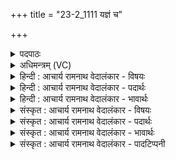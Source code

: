 +++
title = "23-2_1111 यज्ञं च"

+++
<details><summary>पदपाठः</summary>

य꣣ज्ञ꣢म्। च꣣। नः। तन्व꣢म्। च꣣। प्रजा꣢म्। प्र꣣। जा꣢म्। च꣣। आदित्यैः꣢। आ꣣। दित्यैः꣢। इ꣡न्द्रः꣢꣯। स꣣ह꣢। सी꣣षधातु। ११११।
</details>

<details><summary>अधिमन्त्रम् (VC)</summary>

- विश्वे देवाः
- भुवन आप्त्यः साधनो वा भौवनः
- द्विपदा त्रिष्टुप्
- धैवतः
</details>

<details><summary>हिन्दी : आचार्य रामनाथ वेदालंकार - विषयः</summary>

अगले मन्त्र में अध्यात्म विषय तथा राष्ट्र का विषय वर्णित है।
</details>

<details><summary>हिन्दी : आचार्य रामनाथ वेदालंकार - पदार्थः</summary>

पदार्थान्वय -  (इन्द्रः) हमारा जीवात्मा (आदित्यैः सह) सूर्य के समान ज्ञानसाधक मन-बुद्धि सहित ज्ञानेन्द्रियों के साथ मिलकर, अथवा (इन्द्रः) राष्ट्र का राजा (आदित्यैः सह) विद्वानों के साथ मिलकर (नः) हमारे (यज्ञं च) यज्ञ को, (तन्वं च) शरीर को (प्रजां च) और सन्तति वा राष्ट्र की प्रजा को (सीषधातु) सिद्ध करे ॥२॥ यहाँ श्लेषालङ्कार है ॥२॥
</details>

<details><summary>हिन्दी : आचार्य रामनाथ वेदालंकार - भावार्थः</summary>

भावार्थ -  जीवात्मा मन,बुद्धि और ज्ञानेन्द्रियों का उपयोग करके सब कुछ सिद्ध कर सकता है। उसी प्रकार विद्वान् प्रजाजन,राजा और राज्याधिकारी मिलकर पुरुषार्थ से सब यज्ञ-सुख,देह-सुख,सन्तति-सुख और प्रजा-सुख सिद्ध कर सकते हैं ॥२॥
</details>

<details><summary>संस्कृत : आचार्य रामनाथ वेदालंकार - विषयः</summary>

अथाऽध्यात्मविषयो राष्ट्रविषयश्चोच्यते।
</details>

<details><summary>संस्कृत : आचार्य रामनाथ वेदालंकार - पदार्थः</summary>

पदार्थान्वय -  (इन्द्रः)अस्माकं जीवात्मा(आदित्यैः सह)आदित्यवद् ज्ञानसाधनैर्मनोबुद्धिसहितैः ज्ञानेन्द्रियैः सार्धम्,यद्वा(इन्द्रः)राष्ट्रस्य राजा(आदित्यैः सह)विद्वद्भिः सार्धम् मिलित्वा(नः)अस्माकम्(यज्ञं च)अध्वरं च, (तन्वं च)देहं च, (प्रजां च)सन्ततिं राष्ट्रस्य प्रजां च(सीषधातु)साधयतु ॥२॥ अत्र श्लेषालङ्कारः ॥२॥
</details>

<details><summary>संस्कृत : आचार्य रामनाथ वेदालंकार - भावार्थः</summary>

भावार्थ -  जीवात्मा मनोबुद्धिज्ञानेन्द्रियाण्युपयुज्य सर्वं साद्धुं शक्नोति। तथैव विद्वांसः प्रजाजना राजा राज्याधिकारिणश्च मिलित्वा पुरुषार्थेन सर्वं यज्ञसुखं,देहसुखं,सन्ततिसुखं,प्रजासुखं च साद्धुं शक्नुवन्ति ॥२॥
</details>

<details><summary>संस्कृत : आचार्य रामनाथ वेदालंकार - पादटिप्पनी</summary>

टिप्पनी -   १.ऋ० १०।१५७।२,‘सीषधातु’ इत्यत्र ‘ची॑क्लृपाति’ इति पाठः।
</details>